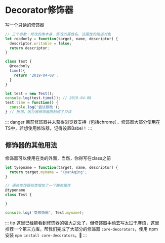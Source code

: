 # Decorator修饰器

写一个只读的修饰器

```js
// 三个参数：修改的类本身、修改的属性名、该属性的描述对象
let readonly = function(target, name, descriptor) {
  descriptor.writable = false;
  return descriptor;
}

class Test {
  @readonly
  time(){
    return '2019-04-08';
  }
}

let test = new Test();
console.log(test.time()); // 2019-04-08
test.time = function() {
  console.log('尝试修改');
} // 报错，因为被修饰器限制成了只读
```

::: danger
目前修饰器并未获得浏览器支持（包括chrome），修饰器大部分使用在TS中，若想使用修饰器，记得设置Babel！
:::

## 修饰器的其他用法

修饰器可以使用在类的外面，当然，你得写在class之前

```js
let tyepname = function(target, name, descriptor) {
  return target.myname = 'CyanAqing';
}

// 通过修饰器给类增加了一个静态属性
@typename
class Test {

}

console.log('类修饰器', Test.myname);
```

::: tip
这里已经能看到修饰器的强大之处了，但修饰器手动去写太过于麻烦，这里推荐一个第三方库，帮我们完成了大部分的修饰器 `core-decorators`，使用 npm 安装 `npm install core-decorators`。:apple:
:::